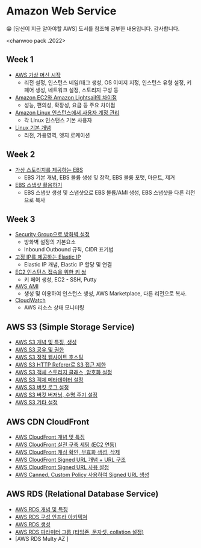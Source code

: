 # Amazon Web Service
<aside>
😁 [당신이 지금 알아야할 AWS] 도서를 참조해 공부한 내용입니다. 감사합니다.
</aside>

<chanwoo pack .2022>

## Week 1

- [AWS 가상 머신 시작](https://github.com/chanW-pack/aws_study/blob/main/Week%201/1_1%20Linux%20%EA%B0%80%EC%83%81%EB%A8%B8%EC%8B%A0%20%EC%8B%9C%EC%9E%91.md)
  - 리전 설정, 인스턴스 네임/태그 생성, OS 이미지 지정, 인스턴스 유형 설정, 키 페어 생성, 네트워크 설정, 스토리지 구성 등 
- [Amazon EC2와 Amazon Lightsail의 차이점](https://github.com/chanW-pack/aws_study/blob/main/Week%201/1_2%20Amazon%20EC2%EC%99%80%20Amazon%20Lightsail%EC%9D%98%20%EC%B0%A8%EC%9D%B4%EC%A0%90.md) 
  - 성능, 편의성, 확장성, 요금 등 주요 차이점
- [Amazon Linux 인스턴스에서 사용자 계정 관리](https://github.com/chanW-pack/aws_study/blob/main/Week%201/1_3%20Amazon%20Linux%20%EC%9D%B8%EC%8A%A4%ED%84%B4%EC%8A%A4%EC%97%90%EC%84%9C%20%EC%82%AC%EC%9A%A9%EC%9E%90%20%EA%B3%84%EC%A0%95%20%EA%B4%80%EB%A6%AC.md)
  - 각 Linux 인스턴스 기본 사용자
- [Linux 기본 개념](https://github.com/chanW-pack/aws_study/blob/main/Week%201/1_4%20AWS%20%EA%B8%B0%EB%B3%B8%EA%B0%9C%EB%85%90.md) 
  - 리전, 가용영역, 엣지 로케이션

## Week 2

- [가상 스토리지를 제공하는 EBS](https://github.com/chanW-pack/aws_study/blob/main/Week%202/2_1%20%EA%B0%80%EC%83%81%20%EC%8A%A4%ED%86%A0%EB%A6%AC%EC%A7%80%EB%A5%BC%20%EC%A0%9C%EA%B3%B5%ED%95%98%EB%8A%94%20EBS.md)
	- EBS 기본 개념, EBS 볼륨 생성 및 장착, EBS 볼륨 포맷, 마운트, 제거
- [EBS 스냅샷 활용하기](https://github.com/chanW-pack/aws_study/blob/main/Week%202/2_2%20EBS%20%EC%8A%A4%EB%83%85%EC%83%B7%20%ED%99%9C%EC%9A%A9%ED%95%98%EA%B8%B0.md)
	- EBS 스냅샷 생성 및 스냅샷으로 EBS 볼륨/AMI 생성, EBS 스냅샷을 다른 리전으로 복사

## Week 3

- [Security Group으로 방화벽 설정](https://github.com/chanW-pack/aws_study/blob/main/Week%203/3_1%20Security%20Group%EC%9C%BC%EB%A1%9C%20%EB%B0%A9%ED%99%94%EB%B2%BD%20%EC%84%A4%EC%A0%95%ED%95%98%EA%B8%B0.md) 
  - 방화벽 설정의 기본요소
  - Inbound Outbound 규칙, CIDR 표기법	
- [고정 IP를 제공하는 Elastic IP](https://github.com/chanW-pack/aws_study/blob/main/Week%203/3_2%20%EA%B3%A0%EC%A0%95%20IP%EB%A5%BC%20%EC%A0%9C%EA%B3%B5%ED%95%98%EB%8A%94%20Elastic%20IP.md)
	- Elastic IP 개념, Elastic IP 할당 및 연결 
- [EC2 인스턴스 접속을 위한 키 쌍](https://github.com/chanW-pack/aws_study/blob/main/Week%203/3_3%20EC2%20%EC%9D%B8%EC%8A%A4%ED%84%B4%EC%8A%A4%20%EC%A0%91%EC%86%8D%EC%9D%84%20%EC%9C%84%ED%95%9C%20%ED%82%A4%20%EC%8C%8D.md)
	- 키 페어 생성, EC2 - SSH, Putty 
- [AWS AMI](https://github.com/chanW-pack/aws_study/blob/main/Week%203/3_4%20AWS%20AMI%20(%EC%83%9D%EC%84%B1%20%EB%B0%8F%20%EC%9D%B4%EC%9A%A9%ED%95%98%EC%97%AC%20%EC%9D%B8%EC%8A%A4%ED%84%B4%EC%8A%A4%20%EC%83%9D%EC%84%B1).md)
	- 생성 및 이용하여 인스턴스 생성, AWS Marketplace, 다른 리전으로 복사.
- [CloudWatch](https://github.com/chanW-pack/aws_study/blob/main/Week%203/3_5%20CloudWatch%20(AWS%20%EB%A6%AC%EC%86%8C%EC%8A%A4%20%EC%83%81%ED%83%9C%20%EB%AA%A8%EB%8B%88%ED%84%B0%EB%A7%81).md)
	- AWS 리소스 상태 모니터링
	
## AWS S3 (Simple Storage Service)
- [AWS S3 개념 및 특징, 생성](https://github.com/chanW-pack/aws_study/blob/main/AWS%20S3/1_%20AWS%20S3(Simple%20Storage%20Service).md)
- [AWS S3 공유 및 권한](https://github.com/chanW-pack/aws_study/blob/main/AWS%20S3/2_%20AWS%20S3%20%EA%B3%B5%EC%9C%A0%20%EB%B0%8F%20%EA%B6%8C%ED%95%9C.md)
- [AWS S3 정적 웹사이트 호스팅](https://github.com/chanW-pack/aws_study/blob/main/AWS%20S3/3_%20AWS%20S3%20%EC%8B%AC%ED%99%94%20(%EC%A0%95%EC%A0%81%20%EC%9B%B9%EC%82%AC%EC%9D%B4%ED%8A%B8%20%ED%98%B8%EC%8A%A4%ED%8C%85).md)
- [AWS S3 HTTP Referer로 S3 접근 제한](https://github.com/chanW-pack/aws_study/blob/main/AWS%20S3/4_%20AWS%20S3%20%EC%8B%AC%ED%99%94%20(HTTP%20Referer%EB%A1%9C%20S3%20%EC%A0%91%EA%B7%BC%20%EC%A0%9C%ED%95%9C).md)
- [AWS S3 객체 스토리지 클래스, 암호화 설정](https://github.com/chanW-pack/aws_study/blob/main/AWS%20S3/5_%20AWS%20S3%20%EA%B0%9D%EC%B2%B4%20%EC%8A%A4%ED%86%A0%EB%A6%AC%EC%A7%80%20%ED%81%B4%EB%9E%98%EC%8A%A4%2C%20%EC%95%94%ED%98%B8%ED%99%94%20%EC%84%A4%EC%A0%95.md)
- [AWS S3 객체 메타데이터 설정](https://github.com/chanW-pack/aws_study/blob/main/AWS%20S3/6_%20AWS%20S3%20%EA%B0%9D%EC%B2%B4%20%EB%A9%94%ED%83%80%EB%8D%B0%EC%9D%B4%ED%84%B0%20%EC%84%A4%EC%A0%95.md)
- [AWS S3 버킷 로그 설정](https://github.com/chanW-pack/aws_study/blob/main/AWS%20S3/7_%20AWS%20S3%20%EB%B2%84%ED%82%B7%20%EB%A1%9C%EA%B7%B8%20%EC%84%A4%EC%A0%95.md)
- [AWS S3 버킷 버저닝, 수명 주기 설정](https://github.com/chanW-pack/aws_study/blob/main/AWS%20S3/8_%20AWS%20S3%20%EB%B2%84%ED%82%B7%20%EB%B2%84%EC%A0%80%EB%8B%9D%2C%20%EC%88%98%EB%AA%85%20%EC%A3%BC%EA%B8%B0%20%EC%84%A4%EC%A0%95.md)
- [AWS S3 기타 설정](https://github.com/chanW-pack/aws_study/blob/main/AWS%20S3/9_%20AWS%20S3%20%EA%B8%B0%ED%83%80%20%EC%84%A4%EC%A0%95.md)

## AWS CDN CloudFront
- [AWS CloudFront 개념 및 특징](https://github.com/chanW-pack/aws_study/blob/main/AWS%20CloudFront/1_%20AWS%20CDN%20CloudFront.md)
- [AWS CloudFront 실전 구축 세팅 (EC2 연동)](https://github.com/chanW-pack/aws_study/blob/main/AWS%20CloudFront/2_%20AWS%20CloudFront%20%EC%8B%A4%EC%A0%84%20%EA%B5%AC%EC%B6%95%20%EC%84%B8%ED%8C%85%20(EC2%20%EC%97%B0%EB%8F%99).md)
- [AWS CloudFront 캐싱 확인, 무효화 생성, 삭제](https://github.com/chanW-pack/aws_study/blob/main/AWS%20CloudFront/3_%20AWS%20CloudFront%20%EC%BA%90%EC%8B%B1%20%ED%99%95%EC%9D%B8%2C%20%EB%AC%B4%ED%9A%A8%ED%99%94%20%EC%83%9D%EC%84%B1%2C%20%EC%82%AD%EC%A0%9C.md)
- [AWS CloudFront Signed URL 개념 + URL 구조](https://github.com/chanW-pack/aws_study/blob/main/AWS%20CloudFront/4_%20AWS%20CloudFront%20Signed%20URL%20%EA%B0%9C%EB%85%90%20%2B%20URL%20%EA%B5%AC%EC%A1%B0.md)
- [AWS CloudFront Signed URL 사용 설정](https://github.com/chanW-pack/aws_study/blob/main/AWS%20CloudFront/5_%20AWS%20CloudFront%20Signed%20URL%20%EC%82%AC%EC%9A%A9%20%EC%84%A4%EC%A0%95.md)
- [AWS Canned, Custom Policy 사용하여 Signed URL 생성](https://github.com/chanW-pack/aws_study/blob/main/AWS%20CloudFront/6_%20AWS%20Canned%2C%20Custom%20Policy%20%EC%82%AC%EC%9A%A9%ED%95%98%EC%97%AC%20Signed%20URL%20%EC%83%9D%EC%84%B1%ED%95%98%EA%B8%B0.md)

## AWS RDS (Relational Database Service)
- [AWS RDS 개념 및 특징](https://github.com/chanW-pack/aws_study/blob/main/AWS%20RDS/1_%20AWS%20RDS%20%EA%B0%9C%EB%85%90.md)
- [AWS RDS 구성 인프라 아키텍쳐](https://github.com/chanW-pack/aws_study/blob/main/AWS%20RDS/2_%20AWS%20RDS%20%EC%95%84%ED%82%A4%ED%85%8D%EC%B3%90.md)
- [AWS RDS 생성](https://github.com/chanW-pack/aws_study/blob/main/AWS%20RDS/3_%20AWS%20RDS%20%EC%83%9D%EC%84%B1.md)
- [AWS RDS 파라미터 그룹 (타임존, 문자셋, collation 설정)](https://github.com/chanW-pack/aws_study/blob/main/AWS%20RDS/4_%20AWS%20RDS%20%ED%8C%8C%EB%9D%BC%EB%AF%B8%ED%84%B0%20%EA%B7%B8%EB%A3%B9%20(%ED%83%80%EC%9E%84%EC%A1%B4%2C%20%EB%AC%B8%EC%9E%90%EC%85%8B%2C%20collation%20%EC%84%A4%EC%A0%95).md)
- [AWS RDS Multy AZ ]

